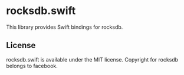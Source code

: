 # rocksdb.swift

This library provides Swift bindings for rocksdb.

## License

rocksdb.swift is available under the MIT license. Copyright for rocksdb belongs to facebook.

